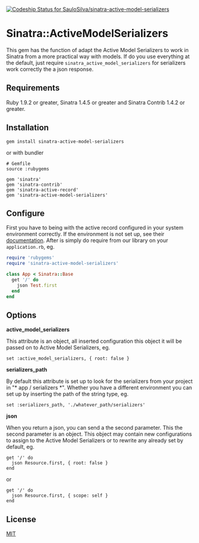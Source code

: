 [ ![Codeship Status for SauloSilva/sinatra-active-model-serializers](https://codeship.com/projects/0be149a0-8d56-0132-3f2c-5691319bff63/status?branch=master)](https://codeship.com/projects/60665)

# Sinatra::ActiveModelSerializers

This gem has the function of adapt the Active Model Serializers to work in Sinatra from a more practical way with models.
If do you use everything at the default, just  require `sinatra_active_model_serializers` for serializers work correctly the a json response.

## Requirements

Ruby 1.9.2 or greater, Sinatra 1.4.5 or greater and Sinatra Contrib 1.4.2 or greater.

## Installation

`gem install sinatra-active-model-serializers`

or with bundler

```
# Gemfile
source :rubygems

gem 'sinatra'
gem 'sinatra-contrib'
gem 'sinatra-active-record'
gem 'sinatra-active-model-serializers'
```

## Configure

First you have to being with the active record configured in your system environment correctly. If the environment is not set up, see their [documentation](https://github.com/janko-m/sinatra-activerecord#sinatra-activerecord-extension).
After is simply do require from our library on your `application.rb`, eg.

```ruby
require 'rubygems'
require 'sinatra-active-model-serializers'

class App < Sinatra::Base
  get '/' do
    json Test.first
  end
end
```

## Options

**active_model_serializers**

This attribute is an object, all inserted configuration this object it will be passed on to Active Model Serializers, eg.

```
set :active_model_serializers, { root: false }
```

**serializers_path**

By default this attribute is set up to look for the serializers from your project in "* app / serializers *". Whether you have a different environment you can set up by inserting the path of the string type, eg.

```
set :serializers_path, './whatever_path/serializers'
```

**json**

When you return a json, you can send a the second parameter.
This the second parameter is an object. This object may contain new configurations to assign to the Active Model Serializers or to rewrite any already set by default, eg.

```
get '/' do
  json Resource.first, { root: false }
end
```

or

```
get '/' do
  json Resource.first, { scope: self }
end
```

## License

[MIT](https://github.com/SauloSilva/sinatra-active-model-serializers/blob/master/LICENSE)